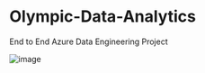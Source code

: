 # Olympic-Data-Analytics
End to End Azure Data Engineering Project


![image](https://github.com/user-attachments/assets/201fe884-724b-4bac-a16e-0801b5cdb64c)

